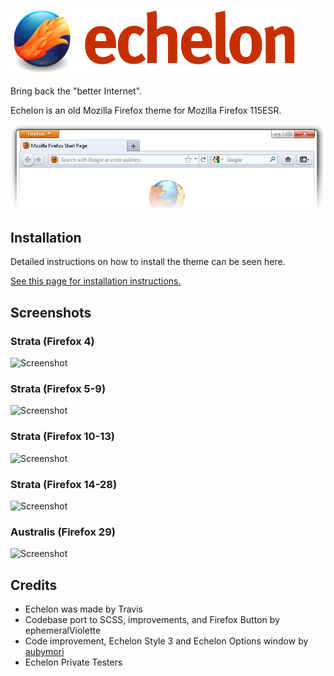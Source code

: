 <h3><img src="images/echelon.png" alt="logo"></h3>
Bring back the "better Internet".

Echelon is an old Mozilla Firefox theme for Mozilla Firefox 115ESR.

![Screenshot](images/preview.png)

## Installation
Detailed instructions on how to install the theme can be seen here.

[See this page for installation instructions.](https://github.com/echelon-theme/echelon/wiki/Installation)

## Screenshots
### Strata (Firefox 4)
![Screenshot](images/ff4.png)
### Strata (Firefox 5-9)
![Screenshot](images/ff5.png)
### Strata (Firefox 10-13)
![Screenshot](images/ff10.png)
### Strata (Firefox 14-28)
![Screenshot](images/ff14.png)
### Australis (Firefox 29)
![Screenshot](images/ff29.png)

## Credits
* Echelon was made by Travis
* Codebase port to SCSS, improvements, and Firefox Button by ephemeralViolette
* Code improvement, Echelon Style 3 and Echelon Options window by [aubymori](https://github.com/aubymori)
* Echelon Private Testers
